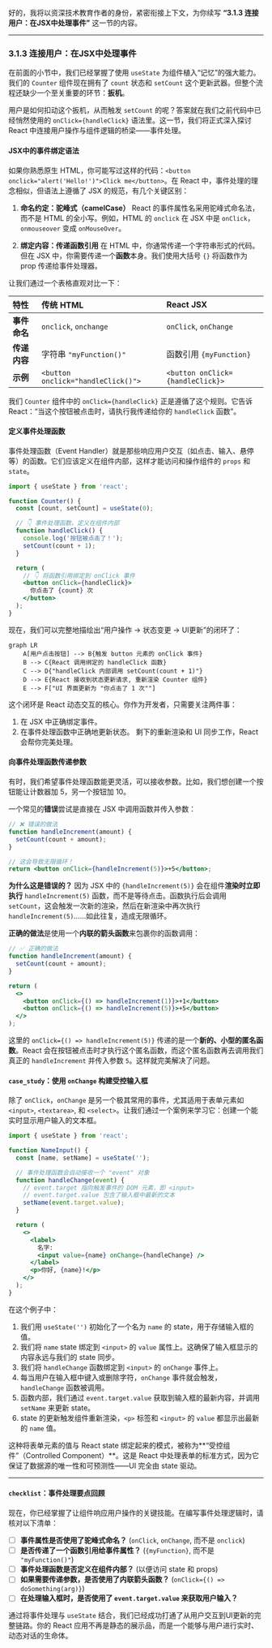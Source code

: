 好的，我将以资深技术教育作者的身份，紧密衔接上下文，为你续写 **“3.1.3 连接用户：在JSX中处理事件”** 这一节的内容。

---

### 3.1.3 连接用户：在JSX中处理事件

在前面的小节中，我们已经掌握了使用 `useState` 为组件植入“记忆”的强大能力。我们的 `Counter` 组件现在拥有了 `count` 状态和 `setCount` 这个更新武器。但整个流程还缺少一个至关重要的环节：**扳机**。

用户是如何扣动这个扳机，从而触发 `setCount` 的呢？答案就在我们之前代码中已经悄然使用的 `onClick={handleClick}` 语法里。这一节，我们将正式深入探讨 React 中连接用户操作与组件逻辑的桥梁——事件处理。

#### JSX中的事件绑定语法

如果你熟悉原生 HTML，你可能写过这样的代码：`<button onclick="alert('Hello!')">Click me</button>`。在 React 中，事件处理的理念相似，但语法上遵循了 JSX 的规范，有几个关键区别：

1.  **命名约定：驼峰式（camelCase）**
    React 的事件属性名采用驼峰式命名法，而不是 HTML 的全小写。例如，HTML 的 `onclick` 在 JSX 中是 `onClick`，`onmouseover` 变成 `onMouseOver`。

2.  **绑定内容：传递函数引用**
    在 HTML 中，你通常传递一个字符串形式的代码。但在 JSX 中，你需要传递一个**函数**本身。我们使用大括号 `{}` 将函数作为 prop 传递给事件处理器。

让我们通过一个表格直观对比一下：

| 特性 | 传统 HTML | React JSX |
| :--- | :--- | :--- |
| **事件命名** | `onclick`, `onchange` | `onClick`, `onChange` |
| **传递内容** | 字符串 `"myFunction()"` | 函数引用 `{myFunction}` |
| **示例** | `<button onclick="handleClick()">` | `<button onClick={handleClick}>` |

我们 `Counter` 组件中的 `onClick={handleClick}` 正是遵循了这个规则。它告诉 React：“当这个按钮被点击时，请执行我传递给你的 `handleClick` 函数”。

#### 定义事件处理函数

事件处理函数（Event Handler）就是那些响应用户交互（如点击、输入、悬停等）的函数。它们应该定义在组件内部，这样才能访问和操作组件的 `props` 和 `state`。

```jsx
import { useState } from 'react';

function Counter() {
  const [count, setCount] = useState(0);

  // 👇 事件处理函数，定义在组件内部
  function handleClick() {
    console.log('按钮被点击了！');
    setCount(count + 1);
  }

  return (
    // 👇 将函数引用绑定到 onClick 事件
    <button onClick={handleClick}>
      你点击了 {count} 次
    </button>
  );
}
```

现在，我们可以完整地描绘出“用户操作 -> 状态变更 -> UI更新”的闭环了：

```mermaid
graph LR
    A[用户点击按钮] --> B{触发 button 元素的 onClick 事件}
    B --> C{React 调用绑定的 handleClick 函数}
    C --> D{"handleClick 内部调用 setCount(count + 1)"}
    D --> E{React 接收到状态更新请求, 重新渲染 Counter 组件}
    E --> F["UI 界面更新为 "你点击了 1 次""]

```
这个闭环是 React 动态交互的核心。你作为开发者，只需要关注两件事：
1.  在 JSX 中正确绑定事件。
2.  在事件处理函数中正确地更新状态。
剩下的重新渲染和 UI 同步工作，React 会帮你完美处理。

#### 向事件处理函数传递参数

有时，我们希望事件处理函数能更灵活，可以接收参数。比如，我们想创建一个按钮能让计数器加 5，另一个按钮加 10。

一个常见的**错误**尝试是直接在 JSX 中调用函数并传入参数：

```jsx
// ❌ 错误的做法
function handleIncrement(amount) {
  setCount(count + amount);
}

// 这会导致无限循环！
return <button onClick={handleIncrement(5)}>+5</button>; 
```

**为什么这是错误的？** 因为 JSX 中的 `{handleIncrement(5)}` 会在组件**渲染时立即执行** `handleIncrement(5)` 函数，而不是等待点击。函数执行后会调用 `setCount`，这会触发一次新的渲染，然后在新渲染中再次执行 `handleIncrement(5)`……如此往复，造成无限循环。

**正确的做法**是使用一个**内联的箭头函数**来包裹你的函数调用：

```jsx
// ✅ 正确的做法
function handleIncrement(amount) {
  setCount(count + amount);
}

return (
  <>
    <button onClick={() => handleIncrement(1)}>+1</button>
    <button onClick={() => handleIncrement(5)}>+5</button>
  </>
);
```
这里的 `onClick={() => handleIncrement(5)}` 传递的是一个**新的、小型的匿名函数**。React 会在按钮被点击时才执行这个匿名函数，而这个匿名函数再去调用我们真正的 `handleIncrement` 并传入参数 `5`。这样就完美解决了问题。

#### `case_study`：使用 `onChange` 构建受控输入框

除了 `onClick`，`onChange` 是另一个极其常用的事件，尤其适用于表单元素如 `<input>`, `<textarea>`, 和 `<select>`。让我们通过一个案例来学习它：创建一个能实时显示用户输入的文本框。

```jsx
import { useState } from 'react';

function NameInput() {
  const [name, setName] = useState('');

  // 事件处理函数会自动接收一个 "event" 对象
  function handleChange(event) {
    // event.target 指向触发事件的 DOM 元素，即 <input>
    // event.target.value 包含了输入框中最新的文本
    setName(event.target.value);
  }

  return (
    <>
      <label>
        名字:
        <input value={name} onChange={handleChange} />
      </label>
      <p>你好, {name}!</p>
    </>
  );
}
```

在这个例子中：
1.  我们用 `useState('')` 初始化了一个名为 `name` 的 state，用于存储输入框的值。
2.  我们将 `name` state 绑定到 `<input>` 的 `value` 属性上。这确保了输入框显示的内容永远与我们的 state 同步。
3.  我们将 `handleChange` 函数绑定到 `<input>` 的 `onChange` 事件上。
4.  每当用户在输入框中键入或删除字符，`onChange` 事件就会触发，`handleChange` 函数被调用。
5.  函数内部，我们通过 `event.target.value` 获取到输入框的最新内容，并调用 `setName` 来更新 state。
6.  state 的更新触发组件重新渲染，`<p>` 标签和 `<input>` 的 `value` 都显示出最新的 `name` 值。

这种将表单元素的值与 React state 绑定起来的模式，被称为**“受控组件”（Controlled Component）**。这是 React 中处理表单的标准方式，因为它保证了数据源的唯一性和可预测性——UI 完全由 state 驱动。

---

#### `checklist`：事件处理要点回顾

现在，你已经掌握了让组件响应用户操作的关键技能。在编写事件处理逻辑时，请核对以下清单：

- [ ] **事件属性是否使用了驼峰式命名？** (`onClick`, `onChange`, 而不是 `onclick`)
- [ ] **是否传递了一个函数引用给事件属性？** (`{myFunction}`, 而不是 `"myFunction()"`)
- [ ] **事件处理函数是否定义在组件内部？** (以便访问 state 和 props)
- [ ] **如果需要传递参数，是否使用了内联箭头函数？** (`onClick={() => doSomething(arg)}`)
- [ ] **在处理输入框时，是否使用了 `event.target.value` 来获取用户输入？**

通过将事件处理与 `useState` 结合，我们已经成功打通了从用户交互到UI更新的完整链路。你的 React 应用不再是静态的展示品，而是一个能够与用户进行实时、动态对话的生命体。